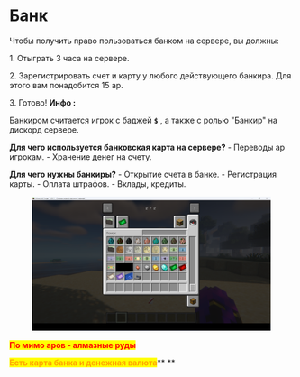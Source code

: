 # Банк

Чтобы получить право пользоваться банком на сервере, вы должны:&#x20;

1\. Отыграть 3 часа на сервере.&#x20;

2\. Зарегистрировать счет и карту у любого действующего банкира. Для этого вам понадобится 15 ар.&#x20;

3\. Готово! **Инфо :**

Банкиром считается игрок с баджей **`$`** , а также с ролью "Банкир" на дискорд сервере.

**Для чего используется банковская карта на сервере?** - Переводы ар игрокам. - Хранение денег на счету.

**Для чего нужны банкиры?** - Открытие счета в банке. - Регистрация карты. - Оплата штрафов. - Вклады, кредиты.





<figure><img src="../../.gitbook/assets/2024-05-04_17-07-44.png" alt=""><figcaption></figcaption></figure>

<mark style="color:red;">**По мимо аров - алмазные руды**</mark>&#x20;

<mark style="color:orange;">**Есть карта банка и денежная валюта**</mark>** **&#x20;
